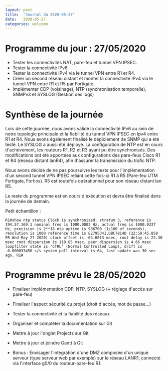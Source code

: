 ```yaml
---
layout: post
title:  "Journal du 2020-05-27"
date:   2020-05-27
categories: welcome
---
```


# Programme du jour : 27/05/2020

* Tester les connectivités NAT, pare-feu et tunnel VPN IPSEC.
* Tester la connectivité IPv6.
* Tester la connectivité IPv4 via le tunnel VPN entre R1 et R4.
* Créer un second réseau distant et monter la connectivité IPv4 via le tunnel VPN entre R1 et R5 par Fortigate.
* Implémenter CDP (voisinage), NTP (synchronisation temporelle), SNMPv3 et SYSLOG (Gestion des logs)

# Synthèse de la journée

Lors de cette journée, nous avons validé la connectivité IPv6 au sein de notre topologie principale et la fiabilité du tunnel VPN IPSEC en Ipv4 entre R1 et R4. Nous avons également finalisé le déploiement de SNMP qui a été testé. Le SYSLOG a aussi été déployé. La configuration de NTP est en cours d'achèvement, les routeurs R1, R2 et R3 ayant pu être synchronisés.
Des modifications ont été apportées aux configurations des pare-feux Cisco R1 et R4 (réseau distant lanR4), afin d'assurer la transmission du trafic NTP.

Nous avons décidé de ne pas poursuivre les tests pour l'implémentation d'un second tunnel VPN IPSEC reliant cette fois-ci R1 à R5 (Pare-feu UTM Fortigate, Fortios). R5 est toutefois opérationnel pour son réseau distant lan R5.

Le reste du programme est en cours d'exécution et devra être finalisé dans la journée de demain. 

Petit échantillon :

`
  R1#show ntp status
  Clock is synchronized, stratum 3, reference is 194.57.169.1
  nominal freq is 1000.0003 Hz, actual freq is 1000.0337 Hz, precision is 2**18
  ntp uptime is 986700 (1/100 of seconds), resolution is 1000
  reference time is E2795341.DBC7814D (22:59:45.858 FR Wed May 27 2020)
  clock offset is -64.6013 msec, root delay is 22.30 msec
  root dispersion is 110.85 msec, peer dispersion is 4.66 msec
  loopfilter state is 'CTRL' (Normal Controlled Loop), drift is -0.000033450 s/s
  system poll interval is 64, last update was 30 sec ago.
  R1#
  `


# Programme prévu le 28/05/2020

* Finaliser implémentation CDP, NTP, SYSLOG (+ réglage d'accès sur pare-feu)
* Finaliser l'aspect sécurité du projet (droit d'accès, mot de passe...)
* Tester la connectivité et la fiabilité des réseaux
* Organiser et compléter la documentation sur Git
* Mettre à jour l'onglet Projects sur Git
* Mettre à jour et joindre Gantt à Git


* Bonus : Envisager l'intégration d'une DMZ composée d'un unique serveur (type serveur web par exemple) sur le réseau LANR1, connecté via l'interface g0/0 du routeur-pare-feu R1.


